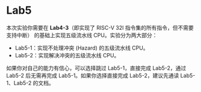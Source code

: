 # Lab5

<!-- !!! danger "实验 5 并未 release，内容随时都会变化。个人水平有限，如您发现文档中的疏漏欢迎 Issue！" -->

本次实验你需要在 **Lab4-3**（即实现了 RISC-V 32I 指令集的所有指令，但不需要支持中断） 的基础上实现五级流水线 CPU。实验分为两大部分：

* Lab5-1：实现不处理冲突 (Hazard) 的五级流水线 CPU。
* Lab5-2：实现解决冲突的五级流水线 CPU。

如果你对自己的能力有信心，可以选择跳过 Lab5-1，直接完成 Lab5-2，通过 Lab5-2 后无需再完成 Lab5-1。如果你选择直接完成 Lab5-2，建议先通读 Lab5-1、Lab5-2 的文档。